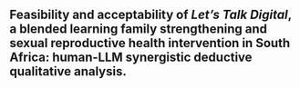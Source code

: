 ## Feasibility and acceptability of _Let’s Talk Digital_, a blended learning family strengthening and sexual reproductive health intervention in South Africa: human-LLM synergistic deductive qualitative analysis. 
